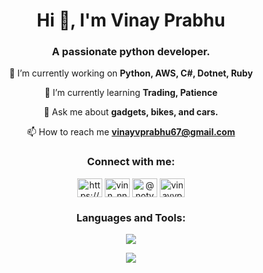


<h1 align="center">Hi 👋, I'm Vinay Prabhu</h1>
<h3 align="center">A passionate python developer.</h3>
<div align="center">

🔭 I’m currently working on **Python, AWS, C#, Dotnet, Ruby**

🌱 I’m currently learning **Trading, Patience**

💬 Ask me about **gadgets, bikes, and cars.**

📫 How to reach me **vinayvprabhu67@gmail.com**
</div>

<h3 align="center">Connect with me:</h3>
<p align="center">
<a href="https://linkedin.com/in/https://www.linkedin.com/in/vinay-prabhu67/" target="blank"><img align="center" src="https://raw.githubusercontent.com/rahuldkjain/github-profile-readme-generator/master/src/images/icons/Social/linked-in-alt.svg" alt="https://www.linkedin.com/in/vinay-prabhu67/" height="30" width="40" /></a>
<a href="https://instagram.com/vinn_nnay" target="blank"><img align="center" src="https://raw.githubusercontent.com/rahuldkjain/github-profile-readme-generator/master/src/images/icons/Social/instagram.svg" alt="vinn_nnay" height="30" width="40" /></a>
<a href="https://hashnode.com/@notyaniv" target="blank"><img align="center" src="https://raw.githubusercontent.com/rahuldkjain/github-profile-readme-generator/master/src/images/icons/Social/hashnode.svg" alt="@notyaniv" height="30" width="40" /></a>
<a href="https://www.leetcode.com/vinayvprabhu67" target="blank"><img align="center" src="https://raw.githubusercontent.com/rahuldkjain/github-profile-readme-generator/master/src/images/icons/Social/leet-code.svg" alt="vinayvprabhu67" height="30" width="40" /></a>
</p>

<h3 align="center">Languages and Tools:</h3>

<p align="center">
    <img src="https://skillicons.dev/icons?i=aws,python,ruby,java,cs,dotnet,javascript,r,git,selenium,mongodb,mysql,postgres,react,vuejs,expressjs,nodejs,flask,django,html,css,tailwind,materialui,azure,jenkins,linux,raspberrypi,md&perline=6" />
</p>

<p align="center">
    <img src="https://github-readme-stats.vercel.app/api/top-langs/?username=NotYaniV&theme=dark" />
</p>
